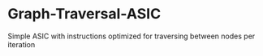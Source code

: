 # Graph-Traversal-ASIC
Simple ASIC with instructions optimized for traversing between nodes per iteration
